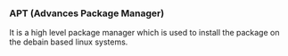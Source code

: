 ### APT (Advances Package Manager)
It is a high level package manager which is used to install the package on the debain based linux systems.